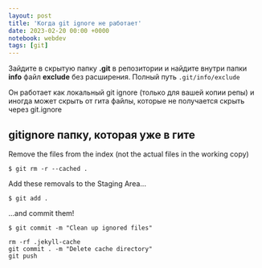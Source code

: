 ```yaml
---
layout: post
title: 'Когда git ignore не работает'
date: 2023-02-20 00:00 +0000
notebook: webdev
tags: [git]
---
```

Зайдите в скрытую папку **.git** в репозитории и найдите внутри папки **info** файл **exclude** без расширения. Полный путь `.git/info/exclude`

Он работает как локальный git ignore (только для вашей копии репы) и иногда может скрыть от гита файлы, которые не получается скрыть через git.ignore

## gitignore папку, которая уже в гите
Remove the files from the index (not the actual files in the working copy)
```
$ git rm -r --cached .
```
Add these removals to the Staging Area...
```
$ git add .
```
...and commit them!
```
$ git commit -m "Clean up ignored files"
```
```
rm -rf .jekyll-cache
git commit . -m "Delete cache directory"
git push 
```